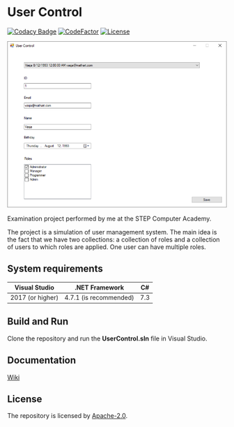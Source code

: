 # User Control

[//]: # (Badges)

[![Codacy Badge](https://api.codacy.com/project/badge/Grade/d44f117267ad40f7b5d400e154094e71)](https://app.codacy.com/app/liannoi/exam-winforms?utm_source=github.com&utm_medium=referral&utm_content=liannoi/exam-winforms&utm_campaign=Badge_Grade_Dashboard) [![CodeFactor](https://www.codefactor.io/repository/github/liannoi/exam-winforms/badge)](https://www.codefactor.io/repository/github/liannoi/exam-winforms) [![License](https://img.shields.io/badge/License-Apache%202.0-blue.svg)](https://github.com/liannoi/exam-winforms/blob/master/LICENSE)

[//]: # (Snapshot of the program)

![](https://github.com/liannoi/exam-winforms/blob/master/snapshot.png)

[//]: # (Short description)

Examination project performed by me at the STEP Computer Academy.

The project is a simulation of user management system. The main idea is the
fact that we have two collections: a collection of roles and a collection of
users to which roles are applied. One user can have multiple roles.

[//]: # (Paragraphs)

## System requirements

| Visual Studio | .NET Framework | C# |
|------------------|----------------|-----|
| 2017 (or higher) | 4.7.1 (is recommended) | 7.3 |

## Build and Run
Сlone the repository and run the **UserControl.sln** file in Visual Studio.

## Documentation
[Wiki](https://github.com/liannoi/exam-winforms/wiki)

## License
The repository is licensed by [Apache-2.0](https://github.com/liannoi/exam-winforms/blob/master/LICENSE).
